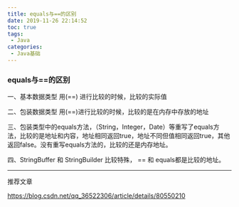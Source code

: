 ```yaml
---
title: equals与==的区别
date: 2019-11-26 22:14:52
toc: true
tags:
 - Java
categories:
 - Java基础
---
```


### equals与==的区别



一、基本数据类型 用(==) 进行比较的时候，比较的实际值 

二、包装数据类型 用(==)进行比较的时候，比较的是在内存中存放的地址

三、包装类型中的equals方法，（String，Integer，Date）等重写了equals方法，比较的是地址和内容，地址相同返回true，地址不同但值相同返回true，其他返回false。没有重写equals方法的，比较的还是内存地址。

四、StringBuffer 和 StringBuilder 比较特殊， == 和 equals都是比较的地址。





-------



推荐文章

https://blog.csdn.net/qq_36522306/article/details/80550210
